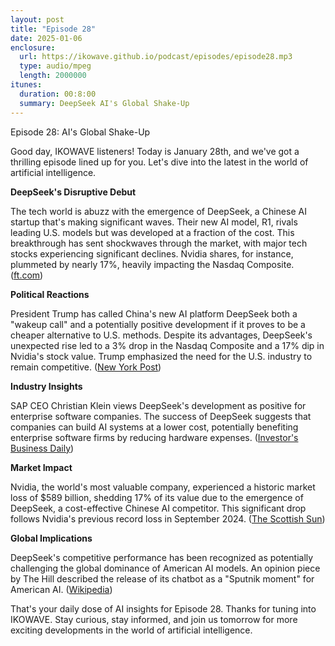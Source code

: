```yaml
---
layout: post
title: "Episode 28"
date: 2025-01-06
enclosure:
  url: https://ikowave.github.io/podcast/episodes/episode28.mp3
  type: audio/mpeg
  length: 2000000
itunes:
  duration: 00:8:00
  summary: DeepSeek AI's Global Shake-Up
---
```

Episode 28: AI's Global Shake-Up

Good day, IKOWAVE listeners! Today is January 28th, and we've got a thrilling episode lined up for you. Let's dive into the latest in the world of artificial intelligence.

**DeepSeek's Disruptive Debut**

The tech world is abuzz with the emergence of DeepSeek, a Chinese AI startup that's making significant waves. Their new AI model, R1, rivals leading U.S. models but was developed at a fraction of the cost. This breakthrough has sent shockwaves through the market, with major tech stocks experiencing significant declines. Nvidia shares, for instance, plummeted by nearly 17%, heavily impacting the Nasdaq Composite. ([ft.com](https://www.ft.com/content/666b0737-6b6b-4d32-be8b-534db684b777?utm_source=chatgpt.com))

**Political Reactions**

President Trump has called China's new AI platform DeepSeek both a "wakeup call" and a potentially positive development if it proves to be a cheaper alternative to U.S. methods. Despite its advantages, DeepSeek's unexpected rise led to a 3% drop in the Nasdaq Composite and a 17% dip in Nvidia's stock value. Trump emphasized the need for the U.S. industry to remain competitive. ([New York Post](https://nypost.com/2025/01/27/us-news/trump-calls-chinas-ai-deepseek-breakthrough-a-wakeup-call-but-positive-if-true/?utm_source=chatgpt.com))

**Industry Insights**

SAP CEO Christian Klein views DeepSeek's development as positive for enterprise software companies. The success of DeepSeek suggests that companies can build AI systems at a lower cost, potentially benefiting enterprise software firms by reducing hardware expenses. ([Investor's Business Daily](https://www.investors.com/news/technology/deepseek-ai-enterprise-software-sap-nvidia/?utm_source=chatgpt.com))

**Market Impact**

Nvidia, the world's most valuable company, experienced a historic market loss of $589 billion, shedding 17% of its value due to the emergence of DeepSeek, a cost-effective Chinese AI competitor. This significant drop follows Nvidia's previous record loss in September 2024. ([The Scottish Sun](https://www.thescottishsun.co.uk/tech/14242158/nvidia-most-valuable-company-loses-billions/?utm_source=chatgpt.com))

**Global Implications**

DeepSeek's competitive performance has been recognized as potentially challenging the global dominance of American AI models. An opinion piece by The Hill described the release of its chatbot as a "Sputnik moment" for American AI. ([Wikipedia](https://en.wikipedia.org/wiki/DeepSeek?utm_source=chatgpt.com))

That's your daily dose of AI insights for Episode 28. Thanks for tuning into IKOWAVE. Stay curious, stay informed, and join us tomorrow for more exciting developments in the world of artificial intelligence. 
